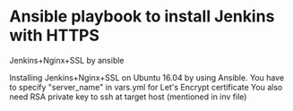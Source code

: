 # Ansible playbook to install Jenkins with HTTPS
Jenkins+Nginx+SSL by ansible

Installing Jenkins+Nginx+SSL on Ubuntu 16.04 by using Ansible.
You have to specify "server_name" in vars.yml for Let's Encrypt certificate
You also need RSA private key to ssh at target host (mentioned in inv file)
